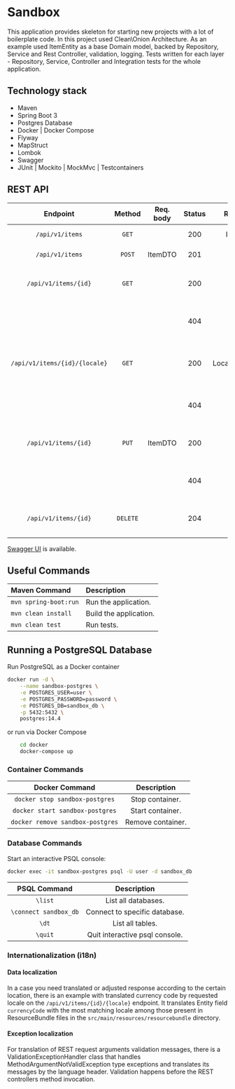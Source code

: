# Sandbox 

This application provides skeleton for starting new projects with a lot of boilerplate code.
In this project used Clean\Onion Architecture. As an example used ItemEntity as a base Domain model, 
backed by Repository, Service and Rest Controller, validation, logging. 
Tests written for each layer - Repository, Service, Controller and Integration tests for the whole application.

## Technology stack
* Maven
* Spring Boot 3
* Postgres Database
* Docker | Docker Compose
* Flyway
* MapStruct
* Lombok
* Swagger
* JUnit | Mockito | MockMvc | Testcontainers


## REST API

|           Endpoint	           | Method   | Req. body | Status |    Resp. body    | Description    		   	                                |
|:-----------------------------:|:--------:|:---------:|:------:|:----------------:|:-----------------------------------------------------|
|        `/api/v1/items`        | `GET`    |           |  200   |    ItemDTO[]     | Get all the items                                    |
|        `/api/v1/items`        | `POST`   |  ItemDTO  |  201   |     ItemDTO      | Add a new item                                       |
|     `/api/v1/items/{id}`      | `GET`    |           |  200   |     ItemDTO      | Get the item with the given ID.                      |
|                               |          |           |  404   |     ErrorDTO     | No item with the given ID exists.                    |
| `/api/v1/items/{id}/{locale}` | `GET`    |           |  200   | LocalizedItemDTO | Get the localized item with the given ID and Locale. |
|                               |          |           |  404   |     ErrorDTO     | No item with the given ID exists.                    |
|     `/api/v1/items/{id}`      | `PUT`    |  ItemDTO  |  200   |     ItemDTO      | Update the item with the given ID.                   |
|                               |          |           |  404   |     ErrorDTO     | No item with the given ID exists.                    |
|     `/api/v1/items/{id}`      | `DELETE` |           |  204   |                  | Delete the item with the given ID.                   |

[Swagger UI](http://localhost:8080/swagger-ui/index.html) is available.

## Useful Commands

| Maven Command	             | Description                                   |
|:---------------------------|:----------------------------------------------|
| `mvn spring-boot:run`      | Run the application.                          |
| `mvn clean install`        | Build the application.                        |
| `mvn clean test`           | Run tests.                                    |


## Running a PostgreSQL Database

Run PostgreSQL as a Docker container

```bash
docker run -d \
    --name sandbox-postgres \
    -e POSTGRES_USER=user \
    -e POSTGRES_PASSWORD=password \
    -e POSTGRES_DB=sandbox_db \
    -p 5432:5432 \
    postgres:14.4
```

or run via Docker Compose
```bash  
    cd docker
    docker-compose up
```

### Container Commands

| Docker Command	              | Description       |
|:-------------------------------:|:-----------------:|
| `docker stop sandbox-postgres`   | Stop container.   |
| `docker start sandbox-postgres`  | Start container.  |
| `docker remove sandbox-postgres` | Remove container. |

### Database Commands

Start an interactive PSQL console:

```bash
docker exec -it sandbox-postgres psql -U user -d sandbox_db
```

|     PSQL Command	     | Description                    |
|:---------------------:|:------------------------------:|
|        `\list`        | List all databases.            |
| `\connect sandbox_db` | Connect to specific database.  |
|         `\dt`         | List all tables.               |
|        `\quit`        | Quit interactive psql console. |

### Internationalization (i18n)

#### Data localization 
In a case you need translated or adjusted response according to the certain location, there is an example with translated currency 
code by requested locale on the `/api/v1/items/{id}/{locale}` endpoint. It translates Entity field `currencyCode` with the most 
matching locale among those present in ResourceBundle files in the `src/main/resources/resourcebundle` directory.

#### Exception localization
For translation of REST request arguments validation messages, there is a ValidationExceptionHandler class that handles  
MethodArgumentNotValidException type exceptions and translates its messages by the language header.
Validation happens before the REST controllers method invocation.